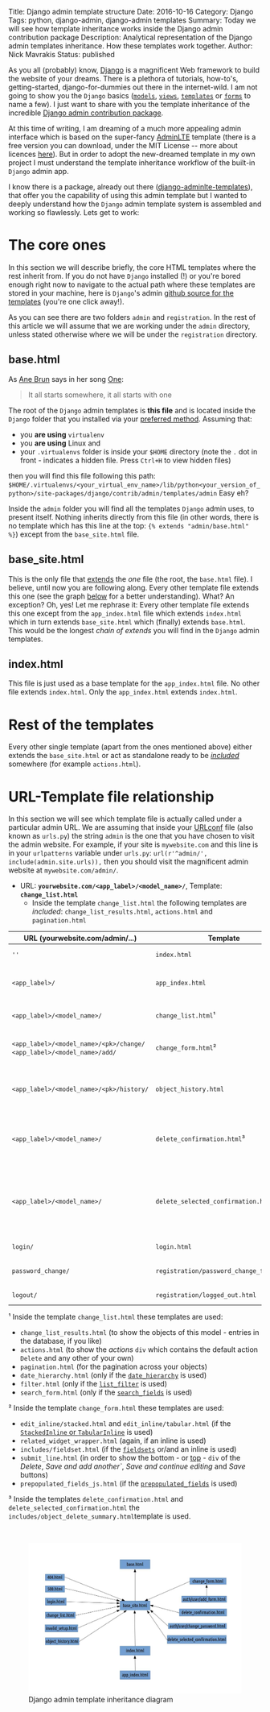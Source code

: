 Title: Django admin template structure
Date: 2016-10-16
Category: Django
Tags: python, django-admin, django-admin templates
Summary: Today we will see how template inheritance works inside the Django admin contribution package
Description: Analytical representation of the Django admin templates inheritance. How these templates work together.
Author: Nick Mavrakis
Status: published

As you all (probably) know, [Django](https://www.djangoproject.com/) is a magnificent Web framework to build the website of your dreams. There is a plethora of tutorials, how-to's, getting-started, django-for-dummies out there in the internet-wild. I am not going to show you the `Django` basics ([`models`](https://docs.djangoproject.com/en/dev/topics/db/models/), [`views`](https://docs.djangoproject.com/en/dev/topics/http/views/), [`templates`](https://docs.djangoproject.com/en/dev/ref/templates/) or [`forms`](https://docs.djangoproject.com/en/dev/ref/forms/) to name a few). I just want to share with you the template inheritance of the incredible [Django admin contribution package](https://docs.djangoproject.com/en/dev/ref/contrib/admin/).

At this time of writing, I am dreaming of a much more appealing admin interface which is based on the super-fancy [AdminLTE](https://almsaeedstudio.com/) template (there is a free version you can download, under the MIT License -- more about licences [here](http://choosealicense.com/)). But in order to adopt the new-dreamed template in my own project I must understand the template inheritance workflow of the built-in `Django` admin app.

I know there is a package, already out there ([django-adminlte-templates](https://github.com/StephenPCG/django-adminlte-templates)), that offer you the capability of using this admin template but I wanted to deeply understand how the `Django` admin template system is assembled and working so flawlessly. Lets get to work:


# The core ones

In this section we will describe briefly, the core HTML templates where the rest inherit from. If you do not have `Django` installed (!) or you're bored enough right now to navigate to the actual path where these templates are stored in your machine, here is `Django`'s admin [github source for the templates](https://github.com/django/django/tree/master/django/contrib/admin/templates) (you're one click away!).

As you can see there are two folders `admin` and `registration`. In the rest of this article we will assume that we are working under the `admin` directory, unless stated otherwise where we will be under the `registration` directory.

## base.html

As [Ane Brun](http://anebrun.com/) says in her song [One](https://www.youtube.com/watch?v=qMCQgb1YxI8):
> It all starts somewhere, it all starts with one

The root of the `Django` admin templates is **this file** and is located inside the `Django` folder that you installed via your [preferred method](https://docs.djangoproject.com/en/dev/intro/install/#install-django).
Assuming that:

+ you **are using** `virtualenv`
+ you **are using** Linux and
+ your `.virtualenvs` folder is inside your `$HOME` directory (note the `.` dot in front - indicates a hidden file. Press `Ctrl+H` to view hidden files)

then you will find this file following this path: `$HOME/.virtualenvs/<your_virtual_env_name>/lib/python<your_version_of_python>/site-packages/django/contrib/admin/templates/admin`
Easy eh?

Inside the `admin` folder you will find all the templates `Django` admin uses, to present itself. Nothing inherits directly from this file (in other words, there is no template which has this line at the top: `{% extends "admin/base.html" %}`) except from the `base_site.html` file.


## base_site.html

This is the only file that [extends](https://docs.djangoproject.com/en/dev/ref/templates/builtins/#extends) the *one* file (the root, the `base.html` file). I believe, until now you are following along.
Every other template file extends this one (see the graph [below](#dj-admin-diagram) for a better understanding). What? An exception? Oh, yes! Let me rephrase it:
Every other template file extends this one except from the `app_index.html` file which extends `index.html` which in turn extends `base_site.html` which (finally) extends `base.html`. This would be the longest *chain of extends* you will find in the `Django` admin templates.


## index.html

This file is just used as a base template for the `app_index.html` file. No other file extends `index.html`. Only the `app_index.html` extends `index.html`.


# Rest of the templates

Every other single template (apart from the ones mentioned above) either extends the `base_site.html` or act as standalone ready to be [*included*](https://docs.djangoproject.com/en/dev/ref/templates/builtins/#std:templatetag-include) somewhere (for example `actions.html`).


# URL-Template file relationship

In this section we will see which template file is actually called under a particular admin URL. We are assuming that inside your [URLconf](https://docs.djangoproject.com/en/dev/topics/http/urls/) file (also known as `urls.py`) the string `admin` is the one that you have chosen to visit the admin website. For example, if your site is `mywebsite.com` and this line is in your `urlpatterns` variable under `urls.py`: `url(r'^admin/', include(admin.site.urls)),` then you should visit the magnificent admin website at `mywebsite.com/admin/`.

+ URL: **`yourwebsite.com/<app_label>/<model_name>/`**, Template: **`change_list.html`**
    + Inside the template `change_list.html` the following templates are *included*: `change_list_results.html`, `actions.html` and `pagination.html`

| URL (yourwebsite.com/admin/...)          | Template                  | Comments                                            |
| -----------------------------------------|---------------------------|-----------------------------------------------------|
| `''`                                     | `index.html`              | The admin home page                                 |
| `<app_label>/`                           | `app_index.html`          | You have clicked on the name of the app (not model) |
| `<app_label>/<model_name>/`              | `change_list.html`&#185;  | You have clicked on the name of a model             |
| `<app_label>/<model_name>/<pk>/change/` `<app_label>/<model_name>/add/` | `change_form.html`&#178;  | You have clicked on an object to change it |
| `<app_label>/<model_name>/<pk>/history/` | `object_history.html`  | You have clicked on the HISTORY button to see the object's history |
| `<app_label>/<model_name>/`              | `delete_confirmation.html`&#179; | You have checked **one** object, selected *Delete selected <models_name>* and pressed *Go* |
| `<app_label>/<model_name>/`              | `delete_selected_confirmation.html`&#179; | You have checked **multiple** objects, selected *Delete selected <models_name>* and pressed *Go* |
| `login/`                                 | `login.html` | You requested to login |
| `password_change/`                       | `registration/password_change_form.html` | You requested to change your password |
| `logout/`                                | `registration/logged_out.html` | You requested to logged out |

&#185; Inside the template `change_list.html` these templates are used:

+ `change_list_results.html` (to show the objects of this model - entries in the database, if you like)
+ `actions.html` (to show the *actions* `div` which contains the default action `Delete` and any other of your own)
+ `pagination.html` (for the pagination across your objects)
+ `date_hierarchy.html` (only if the [`date_hierarchy`](https://docs.djangoproject.com/en/dev/ref/contrib/admin/#django.contrib.admin.ModelAdmin.date_hierarchy) is used)
+ `filter.html` (only if the [`list_filter`](https://docs.djangoproject.com/en/dev/ref/contrib/admin/#django.contrib.admin.ModelAdmin.list_filter) is used)
+ `search_form.html` (only if the [`search_fields`](https://docs.djangoproject.com/en/dev/ref/contrib/admin/#django.contrib.admin.ModelAdmin.search_fields) is used)

&#178; Inside the template `change_form.html` these templates are used:

+ `edit_inline/stacked.html` and `edit_inline/tabular.html` (if the [`StackedInline` or `TabularInline`](https://docs.djangoproject.com/en/dev/ref/contrib/admin/#inlinemodeladmin-objects) is used)
+ `related_widget_wrapper.html` (again, if an inline is used)
+ `includes/fieldset.html` (if the [`fieldsets`](https://docs.djangoproject.com/en/dev/ref/contrib/admin/#django.contrib.admin.ModelAdmin.fieldsets) or/and an inline is used)
+ `submit_line.html` (in order to show the bottom - or [top](https://docs.djangoproject.com/en/dev/ref/contrib/admin/#django.contrib.admin.ModelAdmin.save_on_top) - `div` of the *Delete*, *Save and add another`*, *Save and continue editing* and *Save* buttons)
+ `prepopulated_fields_js.html` (if the [`prepopulated_fields`](https://docs.djangoproject.com/en/dev/ref/contrib/admin/#django.contrib.admin.ModelAdmin.prepopulated_fields) is used)

&#179; Inside the templates `delete_confirmation.html` and `delete_selected_confirmation.html` the `includes/object_delete_summary.html`template is used.

<br>

<figure>
<img id="dj-admin-diagram" alt="Django admin template inheritance diagram" src="/images/django_admin_template_structure/admin_template_inheritance.jpg">
<figcaption>Django admin template inheritance diagram</figcaption>
</figure>
